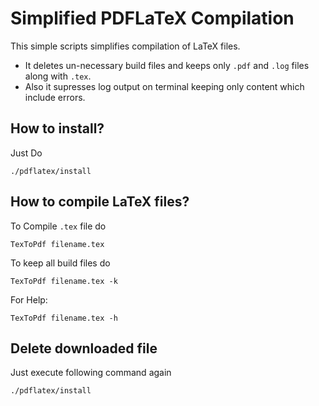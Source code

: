 Simplified PDFLaTeX Compilation
===============================

This simple scripts simplifies compilation of LaTeX files. 
* It deletes un-necessary build files and keeps only `.pdf` and `.log` files along with `.tex`. 
* Also it supresses log output on terminal keeping only content which include errors. 

How to install?
--------------
Just Do
   
    ./pdflatex/install


How to compile LaTeX files?
---------------------------------

To Compile `.tex` file do
    
    TexToPdf filename.tex

To keep all build files do
    
    TexToPdf filename.tex -k

For Help:

    TexToPdf filename.tex -h

Delete downloaded file
-------------------
Just execute following command again

    ./pdflatex/install

